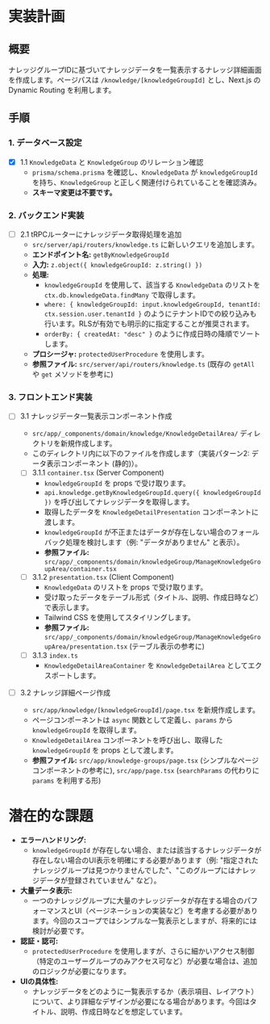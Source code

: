 # 実装計画

## 概要

ナレッジグループIDに基づいてナレッジデータを一覧表示するナレッジ詳細画面を作成します。ページパスは `/knowledge/[knowledgeGroupId]` とし、Next.js の Dynamic Routing を利用します。

## 手順

### 1. データベース設定

- [x] 1.1 `KnowledgeData` と `KnowledgeGroup` のリレーション確認
  - `prisma/schema.prisma` を確認し、`KnowledgeData` が `knowledgeGroupId` を持ち、`KnowledgeGroup` と正しく関連付けられていることを確認済み。
  - **スキーマ変更は不要です。**

### 2. バックエンド実装

- [ ] 2.1 tRPCルーターにナレッジデータ取得処理を追加
  - `src/server/api/routers/knowledge.ts` に新しいクエリを追加します。
  - **エンドポイント名:** `getByKnowledgeGroupId`
  - **入力:** `z.object({ knowledgeGroupId: z.string() })`
  - **処理:**
    - `knowledgeGroupId` を使用して、該当する `KnowledgeData` のリストを `ctx.db.knowledgeData.findMany` で取得します。
    - `where: { knowledgeGroupId: input.knowledgeGroupId, tenantId: ctx.session.user.tenantId }` のようにテナントIDでの絞り込みも行います。RLSが有効でも明示的に指定することが推奨されます。
    - `orderBy: { createdAt: "desc" }` のように作成日時の降順でソートします。
  - **プロシージャ:** `protectedUserProcedure` を使用します。
  - **参照ファイル:** `src/server/api/routers/knowledge.ts` (既存の `getAll` や `get` メソッドを参考に)

### 3. フロントエンド実装

- [ ] 3.1 ナレッジデータ一覧表示コンポーネント作成

  - `src/app/_components/domain/knowledge/KnowledgeDetailArea/` ディレクトリを新規作成します。
  - このディレクトリ内に以下のファイルを作成します（実装パターン2: データ表示コンポーネント (静的)）。
  - [ ] 3.1.1 `container.tsx` (Server Component)
    - `knowledgeGroupId` を props で受け取ります。
    - `api.knowledge.getByKnowledgeGroupId.query({ knowledgeGroupId })` を呼び出してナレッジデータを取得します。
    - 取得したデータを `KnowledgeDetailPresentation` コンポーネントに渡します。
    - `knowledgeGroupId` が不正またはデータが存在しない場合のフォールバック処理を検討します（例: "データがありません" と表示）。
    - **参照ファイル:** `src/app/_components/domain/knowledgeGroup/ManageKnowledgeGroupArea/container.tsx`
  - [ ] 3.1.2 `presentation.tsx` (Client Component)
    - `KnowledgeData` のリストを props で受け取ります。
    - 受け取ったデータをテーブル形式（タイトル、説明、作成日時など）で表示します。
    - Tailwind CSS を使用してスタイリングします。
    - **参照ファイル:** `src/app/_components/domain/knowledgeGroup/ManageKnowledgeGroupArea/presentation.tsx` (テーブル表示の参考に)
  - [ ] 3.1.3 `index.ts`
    - `KnowledgeDetailAreaContainer` を `KnowledgeDetailArea` としてエクスポートします。

- [ ] 3.2 ナレッジ詳細ページ作成

  - `src/app/knowledge/[knowledgeGroupId]/page.tsx` を新規作成します。
  - ページコンポーネントは `async` 関数として定義し、`params` から `knowledgeGroupId` を取得します。
  - `KnowledgeDetailArea` コンポーネントを呼び出し、取得した `knowledgeGroupId` を props として渡します。
  - **参照ファイル:** `src/app/knowledge-groups/page.tsx` (シンプルなページコンポーネントの参考に), `src/app/page.tsx` (`searchParams` の代わりに `params` を利用する形)

# 潜在的な課題

- **エラーハンドリング:**
  - `knowledgeGroupId` が存在しない場合、または該当するナレッジデータが存在しない場合のUI表示を明確にする必要があります（例: "指定されたナレッジグループは見つかりませんでした"、"このグループにはナレッジデータが登録されていません" など）。
- **大量データ表示:**
  - 一つのナレッジグループに大量のナレッジデータが存在する場合のパフォーマンスとUI（ページネーションの実装など）を考慮する必要があります。今回のスコープではシンプルな一覧表示としますが、将来的には検討が必要です。
- **認証・認可:**
  - `protectedUserProcedure` を使用しますが、さらに細かいアクセス制御（特定のユーザーグループのみアクセス可など）が必要な場合は、追加のロジックが必要になります。
- **UIの具体性:**
  - ナレッジデータをどのように一覧表示するか（表示項目、レイアウト）について、より詳細なデザインが必要になる場合があります。今回はタイトル、説明、作成日時などを想定しています。

